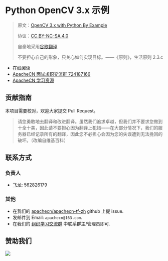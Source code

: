 # Python OpenCV 3.x 示例

> 原文：[OpenCV 3.x with Python By Example](https://1lib.org/book/3427850/9ea1bd)
> 
> 协议：[CC BY-NC-SA 4.0](http://creativecommons.org/licenses/by-nc-sa/4.0/)
> 
> 自豪地采用[谷歌翻译](https://translate.google.cn/)
> 
> 不要担心自己的形象，只关心如何实现目标。——《原则》，生活原则 2.3.c

* [在线阅读](https://cv.apachecn.org)
* [ApacheCN 面试求职交流群 724187166](https://jq.qq.com/?_wv=1027&k=54ujcL3)
* [ApacheCN 学习资源](http://www.apachecn.org/)

## 贡献指南

本项目需要校对，欢迎大家提交 Pull Request。

> 请您勇敢地去翻译和改进翻译。虽然我们追求卓越，但我们并不要求您做到十全十美，因此请不要担心因为翻译上犯错——在大部分情况下，我们的服务器已经记录所有的翻译，因此您不必担心会因为您的失误遭到无法挽回的破坏。（改编自维基百科）

## 联系方式

### 负责人

* [飞龙](https://github.com/wizardforcel): 562826179

### 其他

*   在我们的 [apachecn/apachecn-tf-zh](https://github.com/apachecn/apachecn-tf-zh) github 上提 issue.
*   发邮件到 Email: `apachecn@163.com`.
*   在我们的 [组织学习交流群](http://www.apachecn.org/organization/348.html) 中联系群主/管理员即可.

## 赞助我们

![](http://data.apachecn.org/img/about/donate.jpg)
